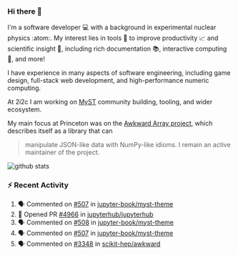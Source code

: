 ### Hi there 👋 

I'm a software developer 💻 with a background in experimental nuclear physics :atom:. My interest lies in tools :wrench: to improve productivity :chart_with_upwards_trend: and scientific insight :telescope:, including rich documentation 📚, interactive computing 🧮, and more! 

I have experience in many aspects of software engineering, including game design, full-stack web development, and high-performance numeric computing. 

At 2i2c I am working on [MyST](https://github.com/jupyter-book/mystmd) community building, tooling, and wider ecosystem. 

My main focus at Princeton was on the [Awkward Array project](awkward-array.org/), which describes itself as a library that can 
> manipulate JSON-like data with NumPy-like idioms. I remain an active maintainer of the project. 

![github stats](https://github-readme-stats.vercel.app/api?username=agoose77&show_icons=true&hide_rank=true&hide_title=true&bg_color=30,e76445,904e95&text_color=efe3ec&icon_color=efe3ec)
<!--
**agoose77/agoose77** is a ✨ _special_ ✨ repository because its `README.md` (this file) appears on your GitHub profile.

Here are some ideas to get you started:

- 🔭 I’m currently working on ...
- 🌱 I’m currently learning ...
- 👯 I’m looking to collaborate on ...
- 🤔 I’m looking for help with ...
- 💬 Ask me about ...
- 📫 How to reach me: ...
- 😄 Pronouns: ...
- ⚡ Fun fact: ...
-->

### :zap: Recent Activity

<!--START_SECTION:activity-->
1. 🗣 Commented on [#507](https://github.com/jupyter-book/myst-theme/issues/507#issuecomment-2548801751) in [jupyter-book/myst-theme](https://github.com/jupyter-book/myst-theme)
2. 💪 Opened PR [#4966](https://github.com/jupyterhub/jupyterhub/pull/4966) in [jupyterhub/jupyterhub](https://github.com/jupyterhub/jupyterhub)
3. 🗣 Commented on [#508](https://github.com/jupyter-book/myst-theme/pull/508#issuecomment-2548628409) in [jupyter-book/myst-theme](https://github.com/jupyter-book/myst-theme)
4. 🗣 Commented on [#507](https://github.com/jupyter-book/myst-theme/issues/507#issuecomment-2548248226) in [jupyter-book/myst-theme](https://github.com/jupyter-book/myst-theme)
5. 🗣 Commented on [#3348](https://github.com/scikit-hep/awkward/pull/3348#issuecomment-2548225168) in [scikit-hep/awkward](https://github.com/scikit-hep/awkward)
<!--END_SECTION:activity-->
